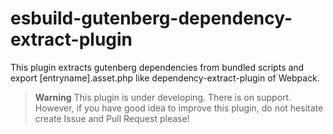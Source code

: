 # esbuild-gutenberg-dependency-extract-plugin

This plugin extracts gutenberg dependencies from bundled scripts and export [entryname].asset.php like dependency-extract-plugin of Webpack.

> **Warning**
> This plugin is under developing. There is on support.
> However, if you have good idea to improve this plugin, do not hesitate create Issue and Pull Request please!
